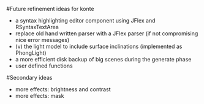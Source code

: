#Future refinement ideas for konte

 - a syntax highlighting editor component using JFlex and RSyntaxTextArea
 - replace old hand written parser with a JFlex parser (if not compromising nice error messages)
 - (v) the light model to include surface inclinations (implemented as PhongLight)
 - a more efficient disk backup of big scenes during the generate phase
 - user defined functions

#Secondary ideas

 - more effects:  brightness and contrast
 - more effects:  mask

